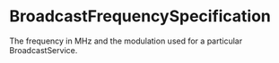 # BroadcastFrequencySpecification

The frequency in MHz and the modulation used for a particular BroadcastService.
